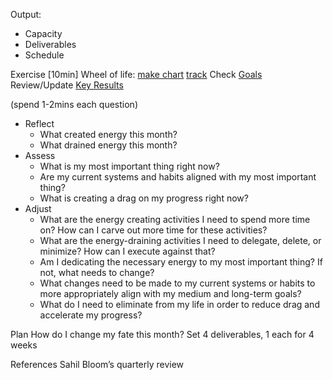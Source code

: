 Output:
- Capacity
- Deliverables
- Schedule

Exercise
[10min] Wheel of life: [make chart](https://www.amcharts.com/demos/wheel-of-life/) [track](https://docs.google.com/presentation/d/1STBZYKC4TOQa14X2U3oelZ5MI1gdsMEMnG3DgaaubMw/edit#slide=id.g22e75040914_0_0)
Check [Goals](https://docs.google.com/document/d/1Bv3DdyU3YmP39BH9Fq-5Mt13awPAkwO34UIjzdeF4QA/edit)
Review/Update [Key Results](https://docs.google.com/document/d/1AQkprCU75l3t9k2utay5LLzeVp_UTizBpkGObih4170/edit)

(spend 1-2mins each question)
- Reflect    
	- What created energy this month?
	- What drained energy this month?
- Assess
	- What is my most important thing right now?
	- Are my current systems and habits aligned with my most important thing?
	- What is creating a drag on my progress right now?
- Adjust
	- What are the energy creating activities I need to spend more time on? How can I carve out more time for these activities?
	- What are the energy-draining activities I need to delegate, delete, or minimize? How can I execute against that?
	- Am I dedicating the necessary energy to my most important thing? If not, what needs to change?
	- What changes need to be made to my current systems or habits to more appropriately align with my medium and long-term goals?
	- What do I need to eliminate from my life in order to reduce drag and accelerate my progress?

Plan
How do I change my fate this month?
Set 4 deliverables, 1 each for 4 weeks

References
Sahil Bloom’s quarterly review
